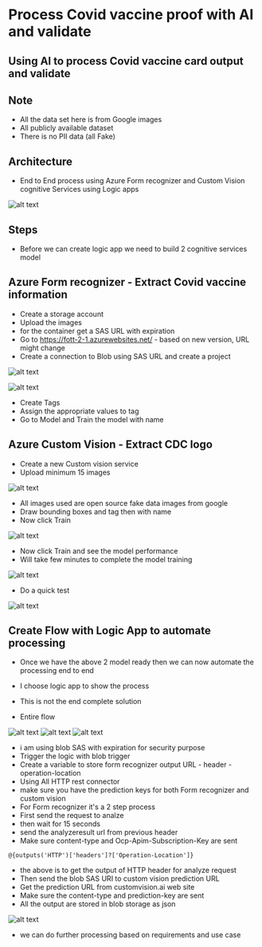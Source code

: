 # Process Covid vaccine proof with AI and validate

## Using AI to process Covid vaccine card output and validate

## Note

- All the data set here is from Google images
- All publicly available dataset
- There is no PII data (all Fake)

## Architecture

- End to End process using Azure Form recognizer and Custom Vision cognitive Services using Logic apps

![alt text](https://github.com/balakreshnan/Samples2021/blob/main/covidvaccine/images/vaccinecardarch.jpg "Service Health")

## Steps

- Before we can create logic app we need to build 2 cognitive services model

## Azure Form recognizer - Extract Covid vaccine information

- Create a storage account
- Upload the images
- for the container get a SAS URL with expiration
- Go to https://fott-2-1.azurewebsites.net/ - based on new version, URL might change
- Create a connection to Blob using SAS URL and create a project

![alt text](https://github.com/balakreshnan/Samples2021/blob/main/covidvaccine/images/cv1.jpg "Service Health")

![alt text](https://github.com/balakreshnan/Samples2021/blob/main/covidvaccine/images/cv2.jpg "Service Health")

- Create Tags
- Assign the appropriate values to tag
- Go to Model and Train the model with name

## Azure Custom Vision - Extract CDC logo

- Create a new Custom vision service
- Upload minimum 15 images

![alt text](https://github.com/balakreshnan/Samples2021/blob/main/covidvaccine/images/cv3.jpg "Service Health")

- All images used are open source fake data images from google
- Draw bounding boxes and tag then with name
- Now click Train

![alt text](https://github.com/balakreshnan/Samples2021/blob/main/covidvaccine/images/cv4.jpg "Service Health")

- Now click Train and see the model performance
- Will take few minutes to complete the model training

![alt text](https://github.com/balakreshnan/Samples2021/blob/main/covidvaccine/images/cv5.jpg "Service Health")

- Do a quick test

![alt text](https://github.com/balakreshnan/Samples2021/blob/main/covidvaccine/images/cv6.jpg "Service Health")

## Create Flow with Logic App to automate processing

- Once we have the above 2 model ready then we can now automate the processing end to end
- I choose logic app to show the process
- This is not the end complete solution

- Entire flow

![alt text](https://github.com/balakreshnan/Samples2021/blob/main/covidvaccine/images/cv7.jpg "Service Health")
![alt text](https://github.com/balakreshnan/Samples2021/blob/main/covidvaccine/images/cv8.jpg "Service Health")
![alt text](https://github.com/balakreshnan/Samples2021/blob/main/covidvaccine/images/cv9.jpg "Service Health")

- i am using blob SAS with expiration for security purpose
- Trigger the logic with blob trigger
- Create a variable to store form recognizer output URL - header - operation-location
- Using All HTTP rest connector
- make sure you have the prediction keys for both Form recognizer and custom vision
- For Form recognizer it's a 2 step process
- First send the request to analze
- then wait for 15 seconds
- send the analyzeresult url from previous header
- Make sure content-type and Ocp-Apim-Subscription-Key are sent

```
@{outputs('HTTP')['headers']?['Operation-Location']}
```

- the above is to get the output of HTTP header for analyze request
- Then send the blob SAS URI to custom vision prediction URL
- Get the prediction URL from customvision.ai web site
- Make sure the content-type and prediction-key are sent
- All the output are stored in blob storage as json

![alt text](https://github.com/balakreshnan/Samples2021/blob/main/covidvaccine/images/cv10.jpg "Service Health")

- we can do further processing based on requirements and use case